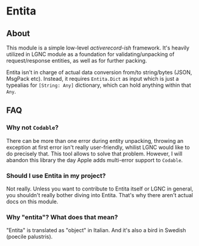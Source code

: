 # Entita

## About
This module is a simple low-level _activerecord-ish_ framework. It's heavily utilized in LGNC module as a foundation for validating/unpacking of request/response entities, as well as for further packing.

Entita isn't in charge of actual data conversion from/to string/bytes (JSON, MsgPack etc). Instead, it requires `Entita.Dict` as input which is just a typealias for `[String: Any]` dictionary, which can hold anything within that `Any`.

## FAQ

### Why not `Codable`?
There can be more than one error during entity unpacking, throwing an exception at first error isn't really user-friendly, whilist LGNC would like to do precisely that. This tool allows to solve that problem. However, I will abandon this library the day Apple adds multi-error support to `Codable`.

### Should I use Entita in my project?
Not really. Unless you want to contribute to Entita itself or LGNC in general, you shouldn't really bother diving into Entita. That's why there aren't actual docs on this module. 

### Why "entita"? What does that mean?
"Entita" is translated as "object" in Italian. And it's also a bird in Swedish (poecile palustris).
